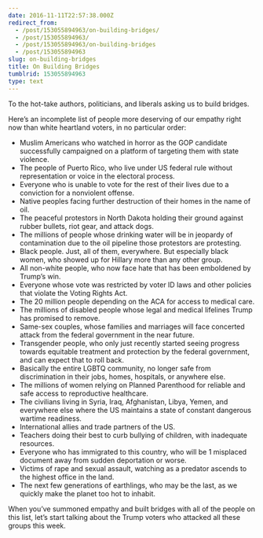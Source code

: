 ```yaml
---
date: 2016-11-11T22:57:38.000Z
redirect_from:
  - /post/153055894963/on-building-bridges/
  - /post/153055894963/
  - /post/153055894963/on-building-bridges
  - /post/153055894963
slug: on-building-bridges
title: On Building Bridges
tumblrid: 153055894963
type: text
---
```

<p>To the hot-take authors, politicians, and liberals asking us to build bridges.</p>

<p>Here&rsquo;s an incomplete list of people more deserving of our empathy right now than white heartland voters, in no particular order:</p>

<ul><li>Muslim Americans who watched in horror as the GOP candidate successfully campaigned on a platform of targeting them with state violence.</li>
<li>The people of Puerto Rico, who live under US federal rule without representation or voice in the electoral process.</li>
<li>Everyone who is unable to vote for the rest of their lives due to a conviction for a nonviolent offense.</li>
<li>Native peoples facing further destruction of their homes in the name of oil.</li>
<li>The peaceful protestors in North Dakota holding their ground against rubber bullets, riot gear, and attack dogs.</li>
<li>The millions of people whose drinking water will be in jeopardy of contamination due to the oil pipeline those protestors are protesting.</li>
<li>Black people.  Just, all of them, everywhere.  But especially black women, who showed up for Hillary more than any other group.</li>
<li>All non-white people, who now face hate that has been emboldened by Trump&rsquo;s win.</li>
<li>Everyone whose vote was restricted by voter ID laws and other policies that violate the Voting Rights Act.</li>
<li>The 20 million people depending on the ACA for access to medical care.</li>
<li>The millions of disabled people whose legal and medical lifelines Trump has promised to remove.</li>
<li>Same-sex couples, whose families and marriages will face concerted attack from the federal government in the near future.</li>
<li>Transgender people, who only just recently started seeing progress towards equitable treatment and protection by the federal government, and can expect that to roll back.</li>
<li>Basically the entire LGBTQ community, no longer safe from discrimination in their jobs, homes, hospitals, or anywhere else.</li>
<li>The millions of women relying on Planned Parenthood for reliable and safe access to reproductive healthcare.</li>
<li>The civilians living in Syria, Iraq, Afghanistan, Libya, Yemen, and everywhere else where the US maintains a state of constant dangerous wartime readiness.</li>
<li>International allies and trade partners of the US.</li>
<li>Teachers doing their best to curb bullying of children, with inadequate resources.</li>
<li>Everyone who has immigrated to this country, who will be 1 misplaced document away from sudden deportation or worse.</li>
<li>Victims of rape and sexual assault, watching as a predator ascends to the highest office in the land.</li>
<li>The next few generations of earthlings, who may be the last, as we quickly make the planet too hot to inhabit.</li>
</ul><p>When you&rsquo;ve summoned empathy and built bridges with all of the people on this list, let&rsquo;s start talking about the Trump voters who attacked all these groups this week.</p>
